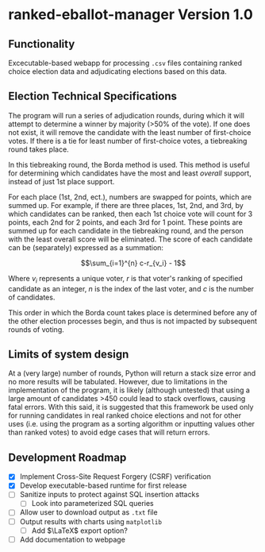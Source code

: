 # ranked-eballot-manager Version 1.0

## Functionality

Excecutable-based webapp for processing `.csv` files containing ranked choice election data and adjudicating elections based on this data.

## Election Technical Specifications

The program will run a series of adjudication rounds, during which it will attempt to determine a winner by majority (>50% of the vote). If one does not exist, it will remove the candidate with the least number of first-choice votes. If there is a tie for least number of first-choice votes, a tiebreaking round takes place.

In this tiebreaking round, the Borda method is used. This method is useful for determining which candidates have the most and least *overall* support, instead of just 1st place support.

For each place (1st, 2nd, ect.), numbers are swapped for points, which are summed up. For example, if there are three places, 1st, 2nd, and 3rd, by which candidates can be ranked, then each 1st choice vote will count for 3 points, each 2nd for 2 points, and each 3rd for 1 point. These points are summed up for each candidate in the tiebreaking round, and the person with the least overall score will be eliminated. The score of each candidate can be (separately) expressed as a summation:

$$\sum_{i=1}^{n} c-r_{v_i} - 1$$

Where $v_i$ represents a unique voter, $r$ is that voter's ranking of specified candidate as an integer, $n$ is the index of the last voter, and $c$ is the number of candidates.

This order in which the Borda count takes place is determined before any of the other election processes begin, and thus is not impacted by subsequent rounds of voting.

## Limits of system design

At a (very large) number of rounds, Python will return a stack size error and no more results will be tabulated. However, due to limitations in the implementation of the program, it is likely (although untested) that using a large amount of candidates >450 could lead to stack overflows, causing fatal errors. With this said, it is suggested that this framework be used only for running candidates in real ranked choice elections and not for other uses (i.e. using the program as a sorting algorithm or inputting values other than ranked votes) to avoid edge cases that will return errors.

## Development Roadmap

- [x] Implement Cross-Site Request Forgery (CSRF) verification
- [x] Develop executable-based runtime for first release
- [ ] Sanitize inputs to protect against SQL insertion attacks
  - [ ] Look into parameterized SQL queries
- [ ] Allow user to download output as `.txt` file
- [ ] Output results with charts using `matplotlib`
  - [ ] Add $\LaTeX$ export option?
- [ ] Add documentation to webpage
